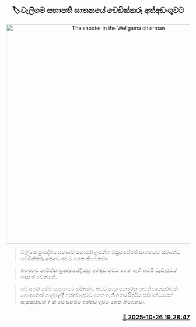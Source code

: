 <p align='center'><b><h2 align='center' title='The shooter in the Weligama chairman's murder has been arrested'>🏷වැලිගම සභාපති ඝාතනයේ වෙඩික්කරු අත්අඩංගුව​ට</h2></b></p>
<p align='center'><img src='https://helakuru.sgp1.cdn.digitaloceanspaces.com/esana/images/lib/lasantha-wikramasekara-jkl.jpg' width='600' alt='The shooter in the Weligama chairman's murder has been arrested'></p>

> වැලිගම ප්‍රාදේශීය සභාවේ සභාපති ලසන්ත වික්‍රමසේකර ඝාතනයට සම්බන්ධ වෙඩික්කරු අත්අඩංගුවට ගෙන තිබෙනවා.

> මහරගම නාවින්න ප්‍රදේශයේදී ඔහු අත්අඩංගුවට ගෙන ඇති බවයි වැඩිදුරටත් සඳහන් වෙන්නේ.

> මේ අතර මෙම ඝාතනයට සම්බන්ධ බවට සැක කෙරෙන තවත් සැකකරුවන් දෙදෙනෙක් ගාල්ලේදී අත්අඩංගුවට ගෙන ඇති අතර සිද්ධිය සම්බන්ධයෙන් සැකකරුවන් 7 ක් ‍මේ වනවිට අත්අඩංගුවට ගෙන තිබෙනවා.



<h3 align='right'><a href='https://www.helakuru.lk/esana/p/114806/'>📅 2025-10-26 19:28:47</a></h3>
